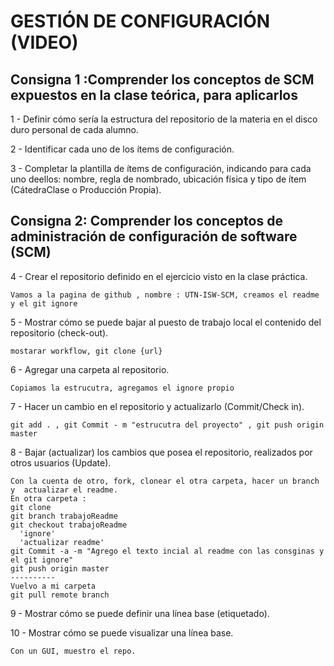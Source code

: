 # GESTIÓN DE CONFIGURACIÓN (VIDEO)

## Consigna 1 :Comprender los conceptos de SCM expuestos en la clase teórica, para aplicarlos


1 - Definir cómo sería la estructura del repositorio de la materia en el disco duro personal de cada alumno.

2 - Identificar cada uno de los ítems de configuración.

3 - Completar la plantilla de ítems de configuración, indicando para cada uno deellos: nombre, regla de nombrado, ubicación física y tipo de ítem (CátedraClase o Producción Propia).


## Consigna 2: Comprender los conceptos de administración de configuración de software (SCM)

4 - Crear el repositorio definido en el ejercicio visto en la clase práctica.
```
Vamos a la pagina de github , nombre : UTN-ISW-SCM, creamos el readme y el git ignore
```
5 - Mostrar cómo se puede bajar al puesto de trabajo local el contenido del repositorio (check-out).
```
mostarar workflow, git clone {url}
```
6 - Agregar una carpeta al repositorio.
```
Copiamos la estrucutra, agregamos el ignore propio
```
7 - Hacer un cambio en el repositorio y actualizarlo (Commit/Check in).
```
git add . , git Commit - m "estrucutra del proyecto" , git push origin master
```
8 - Bajar (actualizar) los cambios que posea el repositorio, realizados por otros usuarios (Update).
```
Con la cuenta de otro, fork, clonear el otra carpeta, hacer un branch y  actualizar el readme.
En otra carpeta :
git clone
git branch trabajoReadme
git checkout trabajoReadme
  'ignore'
  'actualizar readme'
git Commit -a -m "Agrego el texto incial al readme con las consginas y el git ignore"
git push origin master
----------
Vuelvo a mi carpeta
git pull remote branch
```

9 -  Mostrar cómo se puede definir una línea base (etiquetado).

10 - Mostrar cómo se puede visualizar una línea base.
```
Con un GUI, muestro el repo.
```

